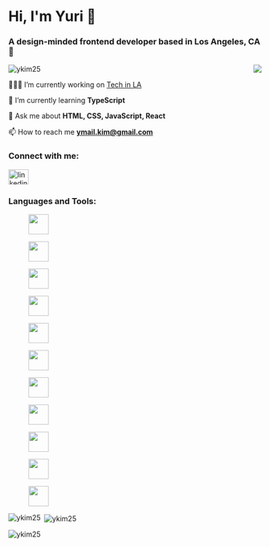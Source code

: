 <h1 align="left">Hi, I'm Yuri 👋</h1>
<h3 align="left">A design-minded frontend developer based in Los Angeles, CA 🌴</h3>
<img align="right" src="https://steamuserimages-a.akamaihd.net/ugc/1631947648964785474/81CBA15178466DD47195A239232202E78987B714/?imw=637&imh=358&ima=fit&impolicy=Letterbox&imcolor=%23000000&letterbox=true"></img>

<p align="left"> <img src="https://komarev.com/ghpvc/?username=ykim25&label=Profile%20views&color=0e75b6&style=flat" alt="ykim25" /> </p>

👩🏻‍💻 I’m currently working on [Tech in LA](https://www.techinla.org/)

🌱 I’m currently learning **TypeScript**

💬 Ask me about **HTML, CSS, JavaScript, React**

📫 How to reach me **ymail.kim@gmail.com**

<h3 align="left">Connect with me:</h3>
<p align="left">
<a href="https://linkedin.com/in/linkedin.com/in/kim-yuri" target="blank"><img align="center" src="https://raw.githubusercontent.com/rahuldkjain/github-profile-readme-generator/master/src/images/icons/Social/linked-in-alt.svg" alt="linkedin.com/in/kim-yuri" height="30" width="40" /></a>
</p>

<h3 align="left">Languages and Tools:</h3>
<div align="left">
  <figure>
    <img src="https://cdn.jsdelivr.net/gh/devicons/devicon/icons/html5/html5-original.svg" style="width: 40px; height: 40px;" />
  </figure>
  <figure>
    <img src="https://cdn.jsdelivr.net/gh/devicons/devicon/icons/css3/css3-original.svg" style="width: 40px; height: 40px;" />
  </figure>
  <figure>
    <img src="https://cdn.jsdelivr.net/gh/devicons/devicon/icons/javascript/javascript-original.svg" style="width: 40px; height: 40px;" />
  </figure>
  <figure>
    <img src="https://cdn.jsdelivr.net/gh/devicons/devicon/icons/react/react-original.svg" style="width: 40px; height: 40px;" />
  </figure>
  <figure>
    <img src="https://cdn.jsdelivr.net/gh/devicons/devicon/icons/redux/redux-original.svg" style="width: 40px; height: 40px;" />
  </figure>
  <figure>
    <img src="https://cdn.jsdelivr.net/gh/devicons/devicon/icons/sass/sass-original.svg" style="width: 40px; height: 40px;" />
  </figure>
  <figure>
    <img src="https://cdn.jsdelivr.net/gh/devicons/devicon/icons/tailwindcss/tailwindcss-plain.svg" style="width: 40px; height: 40px;" />
  </figure>
  <figure>
    <img src="https://cdn.jsdelivr.net/gh/devicons/devicon/icons/figma/figma-original.svg" style="width: 40px; height: 40px;" />
  </figure>
  <figure>
    <img src="https://cdn.jsdelivr.net/gh/devicons/devicon/icons/git/git-original.svg" style="width: 40px; height: 40px;" />
  </figure>
  <figure>
    <img src="https://cdn.jsdelivr.net/gh/devicons/devicon/icons/firebase/firebase-plain.svg" style="width: 40px; height: 40px;" />
  </figure>
  <figure>
    <img src="https://cdn.jsdelivr.net/gh/devicons/devicon/icons/nodejs/nodejs-original-wordmark.svg" style="width: 40px; height: 40px;" />
  </figure>
</div>


<p><img align="left" src="https://github-readme-stats.vercel.app/api/top-langs?username=ykim25&show_icons=true&locale=en&layout=compact" alt="ykim25" /></p>

<p>&nbsp;<img align="center" src="https://github-readme-stats.vercel.app/api?username=ykim25&show_icons=true&locale=en" alt="ykim25" /></p>

<p><img align="center" src="https://github-readme-streak-stats.herokuapp.com/?user=ykim25&" alt="ykim25" /></p>
